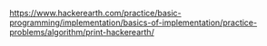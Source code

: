 https://www.hackerearth.com/practice/basic-programming/implementation/basics-of-implementation/practice-problems/algorithm/print-hackerearth/
